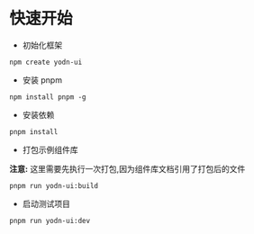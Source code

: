# 快速开始

- 初始化框架

```
npm create yodn-ui
```

- 安装 pnpm

```
npm install pnpm -g
```

- 安装依赖

```
pnpm install
```

- 打包示例组件库

**注意:** 这里需要先执行一次打包,因为组件库文档引用了打包后的文件

```
pnpm run yodn-ui:build
```

- 启动测试项目

```
pnpm run yodn-ui:dev
```
